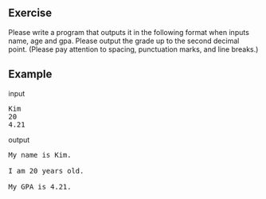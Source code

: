 ## Exercise

Please write a program that outputs it in the following format when inputs name, age and gpa. Please output the grade up to the second decimal point. (Please pay attention to spacing, punctuation marks, and line breaks.)

## Example

input
<pre>
Kim
20
4.21
</pre>

output
<pre>
My name is Kim.

I am 20 years old.

My GPA is 4.21.
</pre>